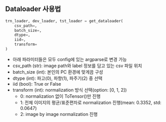 ## Dataloader 사용법

~~~python
trn_loader, dev_loader, tst_loader = get_dataloader(
    csv_path=,
    batch_size=,
    dtype=,
    iid=,
    transform=
)
~~~

- 아래 파라미터들은 모두 config에 있는 argparse로 변경 가능
- csv_path (str): image path와 label 정보를 담고 있는 csv 파일 위치
- batch_size (int): 본인의 PC 환경에 맞게끔 구성
- dtype (int): 파고(0), 파향(1), 파주기(2) 중 선택
- iid (bool): True or False
- transform (int): normalization 방식 선택(option: [0, 1, 2])
    - 0: normalization 없이 ToTensor()만 진행
    - 1: 전체 이미지의 평균/표준편차로 normalization 진행(mean: 0.3352, std: 0.0647)
    - 2: image by image normalization 진행